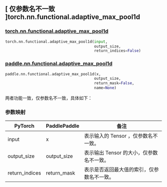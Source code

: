 ## [ 仅参数名不一致 ]torch.nn.functional.adaptive_max_pool1d

### [torch.nn.functional.adaptive_max_pool1d](https://pytorch.org/docs/stable/generated/torch.nn.functional.adaptive_max_pool1d.html?highlight=torch+nn+functional+adaptive_max_pool1d#torch.nn.functional.adaptive_max_pool1d)

```python
torch.nn.functional.adaptive_max_pool1d(input,
                                        output_size,
                                        return_indices=False)
```

### [paddle.nn.functional.adaptive_max_pool1d](https://www.paddlepaddle.org.cn/documentation/docs/zh/develop/api/paddle/nn/functional/adaptive_max_pool1d_cn.html#adaptive-max-pool1d)

```python
paddle.nn.functional.adaptive_max_pool1d(x,
                                        output_size,
                                        return_mask=False,
                                        name=None)
```

两者功能一致，仅参数名不一致，具体如下：

### 参数映射
| PyTorch       | PaddlePaddle | 备注                                                   |
| ------------- | ------------ | ------------------------------------------------------ |
| input           | x           | 表示输入的 Tensor ，仅参数名不一致。               |
| output_size           | output_size           | 表示输出 Tensor 的大小，仅参数名不一致。               |
| return_indices           |  return_mask          | 表示是否返回最大值的索引，仅参数名不一致。               |
